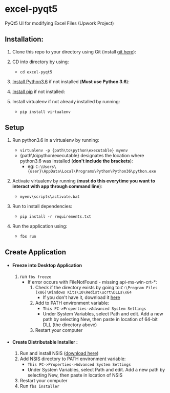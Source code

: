 # excel-pyqt5
PyQt5 UI for modifying Excel Files (Upwork Project)

## Installation:
1. Clone this repo to your directory using Git (install [git here](https://git-scm.com/downloads)):


2. CD into directory by using:
    - `cd excel-pyqt5`


3. [Install Python3.6](https://www.python.org/downloads/release/python-360/) if not installed (**Must use Python 3.6**):


4. [Install pip](https://pip.pypa.io/en/stable/installing/) if not installed:


5. Install virtualenv if not already installed by running:
    - `pip install virtualenv`


## Setup
1. Run python3.6 in a virtualenv by running:
    - `virtualenv -p {path\to\python\executable} myenv`
    - {path\to\python\executable} designates the location where python3.6 was installed (**don't include the brackets**):
        - eg:  `C:\Users\{user}\AppData\Local\Programs\Python\Python36\python.exe`


2. Activate virtualenv by running (**must do this everytime you want to interact with app through command line**):
    - `myenv\scripts\activate.bat`


3. Run to install dependencies:
    - `pip install -r requirements.txt`


4. Run the application using:
    - `fbs run`

## Create Application
* #### Freeze into Desktop Application
    1. run `fbs freeze`
        * If error occurs with FileNotFound - missing api-ms-win-crt-*:
            1. Check if the directory exists by going to:`C:\Program Files (x86)\Windows Kits\10\Redist\ucrt\DLLs\x64`
                - If you don't have it, download it [here](https://developer.microsoft.com/en-us/windows/downloads/windows-10-sdk/)
            2. Add to PATH environment variable:
                * `This PC->Properties->Advanced System Settings`
                * Under System Variables, select Path and edit. Add a new path by selecting New, then paste in location of 64-bit DLL (the directory above)
            3. Restart your computer


* #### Create Distributable Installer :
    1. Run and install NSIS ([download here](https://sourceforge.net/projects/nsis/files/NSIS%203/3.06.1/nsis-3.06.1-setup.exe/download?use_mirror=iweb&download=))
    2. Add NSIS directory to PATH environment variable:
        * `This PC->Properties->Advanced System Settings`
        * Under System Variables, select Path and edit. Add a new path by selecting New, then paste in location of NSIS
    3. Restart your computer
    3. Run `fbs installer`
